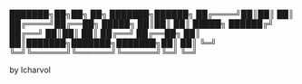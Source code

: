 ███████╗██╗██╗     ██╗     ███████╗██████╗ 
██╔════╝██║██║     ██║     ██╔════╝██╔══██╗
█████╗  ██║██║     ██║     █████╗  ██████╔╝
██╔══╝  ██║██║     ██║     ██╔══╝  ██╔══██╗
██║     ██║███████╗███████╗███████╗██║  ██║
╚═╝     ╚═╝╚══════╝╚══════╝╚══════╝╚═╝  ╚═╝
                                           
by lcharvol

